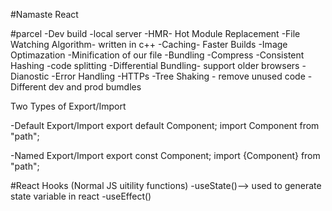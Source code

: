 #Namaste React

#parcel
-Dev build
-local server
-HMR- Hot Module Replacement
-File Watching Algorithm- written in c++
-Caching- Faster Builds
-Image Optimazation
-Minification of our file
-Bundling
-Compress
-Consistent Hashing
-code splitting
-Differential Bundling- support older browsers
-Dianostic
-Error Handling
-HTTPs
-Tree Shaking - remove unused code
-Different dev and prod bumdles

Two Types of Export/Import

-Default Export/Import
export default Component;
import Component from "path";

-Named Export/Import
export const Component;
import {Component} from "path";

#React Hooks
(Normal JS uitility functions)
-useState()--> used to generate state variable in react
-useEffect()
